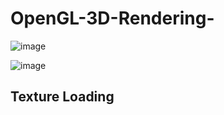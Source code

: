 # OpenGL-3D-Rendering-


![image](https://github.com/ThomasOli/OpenGL-3D-Rendering-/assets/51518411/dcbf94e6-8323-45f3-ac59-d7d955520334)


![image](https://github.com/ThomasOli/OpenGL-3D-Rendering-/assets/51518411/788b8765-4116-4332-babd-b587d3265a01)
## Texture Loading
